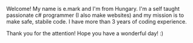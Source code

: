 
Welcome! My name is e.mark and I'm from Hungary. I'm a self taught passionate c# programmer (I also make websites) and my mission is to make safe, stabile code. I have more than 3 years of coding experience.



Thank you for the attention! Hope you have a wonderful day! :)
